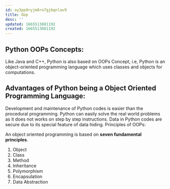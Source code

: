 ```yaml
---
id: oy3pp9ryjm8ro7gjbqnlav9
title: Oop
desc: ''
updated: 1665513081192
created: 1665513081192
---
```

## Python OOPs Concepts:

Like Java and C++, Python is also based on OOPs Concept, i.e, Python is an object-oriented programming language which uses classes and objects for computations.

## Advantages of Python being a Object Oriented Programming Language:

Development and maintenance of Python codes is easier than the procedural programming.
Python can easily solve the real world problems as it does not works on step by step instructions.
Data in Python codes are secure due to its special feature of data hiding.
Principles of OOPs:

An object oriented programming is based on **seven fundamental principles**.

1. Object
2. Class
3. Method
4. Inheritance
5. Polymorphism
6. Encapsulation
7. Data Abstraction
